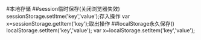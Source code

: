 #本地存储
##session临时保存(关闭浏览器失效)
	sessionStorage.setItme('key','value');存入操作
	var x=sessionStorage.getItem('key');取出操作
##localStorage永久保存()
	localStorage.setItem('key','value');
	var x=localStorage.setItem('key','value');
	
	